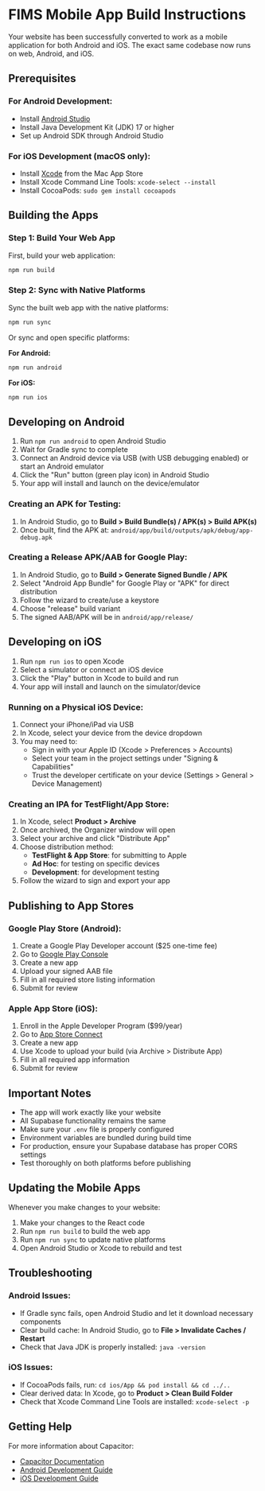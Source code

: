 # FIMS Mobile App Build Instructions

Your website has been successfully converted to work as a mobile application for both Android and iOS. The exact same codebase now runs on web, Android, and iOS.

## Prerequisites

### For Android Development:
- Install [Android Studio](https://developer.android.com/studio)
- Install Java Development Kit (JDK) 17 or higher
- Set up Android SDK through Android Studio

### For iOS Development (macOS only):
- Install [Xcode](https://apps.apple.com/app/xcode/id497799835) from the Mac App Store
- Install Xcode Command Line Tools: `xcode-select --install`
- Install CocoaPods: `sudo gem install cocoapods`

## Building the Apps

### Step 1: Build Your Web App
First, build your web application:
```bash
npm run build
```

### Step 2: Sync with Native Platforms
Sync the built web app with the native platforms:
```bash
npm run sync
```

Or sync and open specific platforms:

**For Android:**
```bash
npm run android
```

**For iOS:**
```bash
npm run ios
```

## Developing on Android

1. Run `npm run android` to open Android Studio
2. Wait for Gradle sync to complete
3. Connect an Android device via USB (with USB debugging enabled) or start an Android emulator
4. Click the "Run" button (green play icon) in Android Studio
5. Your app will install and launch on the device/emulator

### Creating an APK for Testing:
1. In Android Studio, go to **Build > Build Bundle(s) / APK(s) > Build APK(s)**
2. Once built, find the APK at: `android/app/build/outputs/apk/debug/app-debug.apk`

### Creating a Release APK/AAB for Google Play:
1. In Android Studio, go to **Build > Generate Signed Bundle / APK**
2. Select "Android App Bundle" for Google Play or "APK" for direct distribution
3. Follow the wizard to create/use a keystore
4. Choose "release" build variant
5. The signed AAB/APK will be in `android/app/release/`

## Developing on iOS

1. Run `npm run ios` to open Xcode
2. Select a simulator or connect an iOS device
3. Click the "Play" button in Xcode to build and run
4. Your app will install and launch on the simulator/device

### Running on a Physical iOS Device:
1. Connect your iPhone/iPad via USB
2. In Xcode, select your device from the device dropdown
3. You may need to:
   - Sign in with your Apple ID (Xcode > Preferences > Accounts)
   - Select your team in the project settings under "Signing & Capabilities"
   - Trust the developer certificate on your device (Settings > General > Device Management)

### Creating an IPA for TestFlight/App Store:
1. In Xcode, select **Product > Archive**
2. Once archived, the Organizer window will open
3. Select your archive and click "Distribute App"
4. Choose distribution method:
   - **TestFlight & App Store**: for submitting to Apple
   - **Ad Hoc**: for testing on specific devices
   - **Development**: for development testing
5. Follow the wizard to sign and export your app

## Publishing to App Stores

### Google Play Store (Android):
1. Create a Google Play Developer account ($25 one-time fee)
2. Go to [Google Play Console](https://play.google.com/console)
3. Create a new app
4. Upload your signed AAB file
5. Fill in all required store listing information
6. Submit for review

### Apple App Store (iOS):
1. Enroll in the Apple Developer Program ($99/year)
2. Go to [App Store Connect](https://appstoreconnect.apple.com)
3. Create a new app
4. Use Xcode to upload your build (via Archive > Distribute App)
5. Fill in all required app information
6. Submit for review

## Important Notes

- The app will work exactly like your website
- All Supabase functionality remains the same
- Make sure your `.env` file is properly configured
- Environment variables are bundled during build time
- For production, ensure your Supabase database has proper CORS settings
- Test thoroughly on both platforms before publishing

## Updating the Mobile Apps

Whenever you make changes to your website:

1. Make your changes to the React code
2. Run `npm run build` to build the web app
3. Run `npm run sync` to update native platforms
4. Open Android Studio or Xcode to rebuild and test

## Troubleshooting

### Android Issues:
- If Gradle sync fails, open Android Studio and let it download necessary components
- Clear build cache: In Android Studio, go to **File > Invalidate Caches / Restart**
- Check that Java JDK is properly installed: `java -version`

### iOS Issues:
- If CocoaPods fails, run: `cd ios/App && pod install && cd ../..`
- Clear derived data: In Xcode, go to **Product > Clean Build Folder**
- Check that Xcode Command Line Tools are installed: `xcode-select -p`

## Getting Help

For more information about Capacitor:
- [Capacitor Documentation](https://capacitorjs.com/docs)
- [Android Development Guide](https://capacitorjs.com/docs/android)
- [iOS Development Guide](https://capacitorjs.com/docs/ios)

